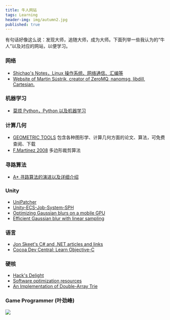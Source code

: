```yaml
---
title: 牛人网站
tags: Learning
header-img: img/autumn2.jpg
published: true
---
```


有句话好像这么说：发现大师，追随大师，成为大师。下面列举一些我认为的“牛人”以及对应的网站，以便学习。

### 网络
+ [Shichao's Notes，Linux 操作系统、网络通信、汇编等](https://notes.shichao.io)
+ [Website of Martin Sústrik, creator of ZeroMQ, nanomsg, libdill, Cartesian.](http://250bpm.com)


### 机器学习
+ [莫烦 Python，Python 以及机器学习](https://morvanzhou.github.io)


### 计算几何
+ [GEOMETRIC TOOLS](https://www.geometrictools.com/Documentation/Documentation.html) 包含各种图形学、计算几何方面的论文、算法，可免费查阅、下载
+ [F.Martinez 2008](http://sean.cm/a/polygon-clipping-pt2) 多边形裁剪算法


### 寻路算法
+ [A* 寻路算法的演进以及详细介绍](https://www.redblobgames.com/pathfinding/a-star/introduction.html)


### Unity
+ [UniPatcher](https://forum.cgpersia.com/f37/unipatcher2019-macos-183831/)
+ [Unity-ECS-Job-System-SPH](https://github.com/leonardo-montes/Unity-ECS-Job-System-SPH)
+ [Optimizing Gaussian blurs on a mobile GPU](http://www.sunsetlakesoftware.com/2013/10/21/optimizing-gaussian-blurs-mobile-gpu)
+ [Efficient Gaussian blur with linear sampling](http://rastergrid.com/blog/2010/09/efficient-gaussian-blur-with-linear-sampling/)

### 语言
+ [Jon Skeet's C# and .NET articles and links](https://jonskeet.uk/csharp/index.html)
+ [Cocoa Dev Central: Learn Objective-C](http://www.cocoadevcentral.com/d/learn_objectivec/)

### 硬核
+ [Hack's Delight](http://www.hackersdelight.org/)
+ [Software optimization resources](https://www.agner.org/optimize/)
+ [An Implementation of Double-Array Trie](https://linux.thai.net/~thep/datrie/datrie.html)

### Game Programmer (叶劲峰)

![](https://miloyip.github.io/game-programmer/game-programmer-zh-cn.jpg)
